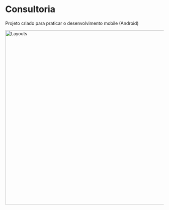 # Consultoria
 Projeto criado para praticar o desenvolvimento mobile (Android)
 
 <img width="554" alt="Layouts" src="https://user-images.githubusercontent.com/48073374/92760528-1ce25f00-f367-11ea-830b-1e4e3e5bd866.png">

 
